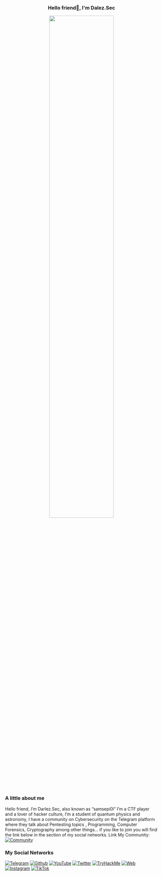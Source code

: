 <h3 align="center">Hello friend👋, I'm Dalez.Sec</a></h3>
<p align="center">
<a href="#"><img src="https://github.com/DarlezSec/DarlezSec/blob/main/giphy.gif)" height="65%" width="65%" /></a>
</p>

### A little about me

Hello friend, I’m Darlez.Sec, also known as “samsepi0l” I’m a CTF player and a lover of hacker culture, I’m a student of quantum physics and astronomy, I have a community on Cybersecurity on the Telegram platform where they talk about Pentesting topics , Programming, Computer Forensics, Cryptography among other things… if you like to join you will find the link below in the section of my social networks. 
Link My Community: [![Community](https://img.shields.io/badge/Comunnity-101010?style=for-the-badge&logo=hackaday&logoColor=ff0000&labelColor=101010)](https://t.me/Un0zandC3r0z)


### My Social Networks

[![Telegram](https://img.shields.io/static/v1?label=&message=+Telegram&color=101010&style=for-the-badge&logo=Telegram&logoColor=101010)](https://t.me/samsepiol)
[![Github](https://img.shields.io/static/v1?label=&message=+Github&color=101010&style=for-the-badge&logo=github&logoColor=%white)](https://github.com/DarlezSec)
[![YouTube](https://img.shields.io/badge/youtube-101010?style=for-the-badge&logo=youtube&logoColor=ff0000&labelColor=101010)](https://www.youtube.com/channel/UCsUZ7PYtQS58HEaRfIVQamw)
[![Twitter](https://img.shields.io/badge/twitter-101010?style=for-the-badge&logo=twitter&logoColor=101010e&labelColor=101010)](https://twitter.com/darlezsec)
[![TryHackMe](https://img.shields.io/static/v1?label=&message=+TryHackMe&color=101010&style=for-the-badge&logo=tryhackme&logoColor=white)](https://tryhackme.com/p/darlez.sec)
[![Web](https://img.shields.io/badge/WEBSITE-101010?style=for-the-badge&logo=dev.to&logoColor=white&labelColor=101010)](https://darlezsec.vercel.app)
[![Instagram](https://img.shields.io/badge/instagram-101010?style=for-the-badge&logo=instagram&logoColor=d7075f&labelColor=101010)](https://instagram.com/Darlez.Sec)
[![TikTok](https://img.shields.io/badge/TIKT0K-101010?style=for-the-badge&logo=tiktok&logoColor=white&labelColor=101010)](https://tiktok.com/@.samsepi0l)
